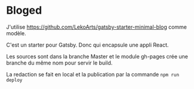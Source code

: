 # Bloged

J'utilise https://github.com/LekoArts/gatsby-starter-minimal-blog comme modèle.

C'est un starter pour Gatsby. Donc qui encapsule une appli React.

Les sources sont dans la branche Master et le module gh-pages crée une branche du même nom pour servir le build.

La redaction se fait en local et la publication par la commande <code>npm run deploy</code>
